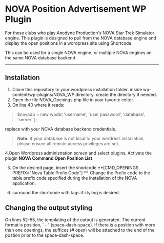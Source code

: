 NOVA Position Advertisement WP Plugin
===================

For those clubs who play Anodyne Production's NOVA Star Trek Simulator engine.  This plugin is designed to pull from the NOVA database engine and display the open positions in a wordpress site using Shortcode.

This can be used for a single NOVA engine, or multiple NOVA engines on the same NOVA database backend.

----------


Installation
-------------

1. Clone this repository to your wordpress installation folder, inside wp-content/wp-plugins/NOVA_WP directory.  create the directory if needed.
2. Open the file NOVA_Openings.php file in your favorite editor.
3.  On line 40 where it reads:
>$novadb = new wpdb( 'username', 'user password', 'database', 'server' );

replace with your NOVA database backend credentials.

>**Note:** if your database is not local to your wordress installation, please ensure all remote access privileges are set.

4.Open Wordpress administration screen and select plugins.  Activate the plugin **NOVA Command Open Position List**

5. On the desired page, insert the shortcode **[CMD_OPENINGS PREFIX="Nova Table Prefix Code"] **.  Change the Prefix code to the table prefix code specified during the installation of the NOVA application.

6. surround the shortcode with <span> tags if styling is desired.

Changing the output styling
---------

On lines 52-55, the templating of the output is generated.  The current format is position, ' - ' (space-dash-space).  If there is a position with more than one openings, the suffices (# open) will be attached to the end of the postion prior to the space-dash-space.